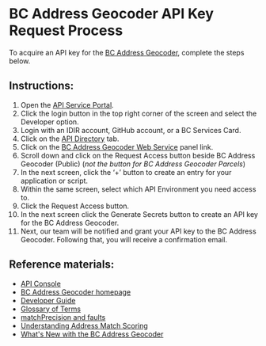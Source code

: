 # BC Address Geocoder API Key Request Process 

To acquire an API key for the [BC Address Geocoder](https://www2.gov.bc.ca/gov/content?id=118DD57CD9674D57BDBD511C2E78DC0D), complete the steps below.

## Instructions:

1. Open the [API Service Portal](https://api.gov.bc.ca/).
2. Click the login button in the top right corner of the screen and select the Developer option.
3. Login with an IDIR account, GitHub account, or a BC Services Card.
4. Click on the [API Directory](https://api.gov.bc.ca/devportal/api-directory) tab.
5. Click on the [BC Address Geocoder Web Service](https://api.gov.bc.ca/devportal/api-directory/273?) panel link.
6. Scroll down and click on the Request Access button beside BC Address Geocoder (Public) (*not the button for BC Address Geocoder Parcels*)
7. In the next screen, click the ‘+’ button to create an entry for your application or script.
8. Within the same screen, select which API Environment you need access to.
9. Click the Request Access button.
10. In the next screen click the Generate Secrets button to create an API key for the BC Address Geocoder.
11. Next, our team will be notified and grant your API key to the BC Address Geocoder. Following that, you will receive a confirmation email.

## Reference materials: 

- [API Console](https://openapi.apps.gov.bc.ca/?url=https://raw.githubusercontent.com/bcgov/api-specs/master/geocoder/geocoder-combined.json)
- [BC Address Geocoder homepage](https://www2.gov.bc.ca/gov/content?id=118DD57CD9674D57BDBD511C2E78DC0D)
- [Developer Guide](https://github.com/bcgov/ols-geocoder/blob/gh-pages/geocoder-developer-guide.md)
- [Glossary of Terms](https://github.com/bcgov/ols-geocoder/blob/gh-pages/glossary.md)
- [matchPrecision and faults](https://github.com/bcgov/ols-geocoder/blob/gh-pages/faults.md)
- [Understanding Address Match Scoring](https://github.com/bcgov/ols-geocoder/blob/gh-pages/understanding-match-scoring.md)
- [What's New with the BC Address Geocoder](https://github.com/bcgov/ols-geocoder/blob/gh-pages/whats-new.md)
